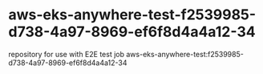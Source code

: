 # aws-eks-anywhere-test-f2539985-d738-4a97-8969-ef6f8d4a4a12-34
repository for use with E2E test job aws-eks-anywhere-test:f2539985-d738-4a97-8969-ef6f8d4a4a12-34
